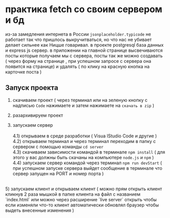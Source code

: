 # практика fetch со своим сервером и бд

из-за замедления интернета в России `jsonplaceholder.typicode` не работает так что пришлось выкручитваться, но что нас не убивает делает сильнее как Ницше говаривал. в проекте postgresql база данных и express js сервер. в приложении на главной странице высвечиваются посты которые получаем мы с сервера, посты так же можно создавать ( через форму на странице , при успешном запросе с сервера она появится на странице) и удалять ( по клику на красную кнопка на карточке поста )


## Запуск проекта

1) скачиваем проект ( через терминал или на зеленую кнопку с надписью `Code` нажимаете и затем нажимаете на `скачать в zip` )

2) разархивируем проект
   
4) запускаем сервер <br><br>
   4.1) открываем в среде разработки ( Visua lStudio Code и другие )<br>
   4.2) открываем терминал и через терминал переходим в папку с сервером с помощью команды `cd server`<br>
   4.3) скачиваем зависимости командой в терминале ` npm install ` ( для этого у вас должны быть скачаны на компьютере `node.js` и `npm` )<br>
   4.4) запускаем сервер командой через терминал `npm run devStart` ( при успешном запуске сервера выйдет сообщение в терминале что сервер запущен на PORT и номер порта )

<br>
5) запускаем клиент и открываем клиент ( можно прям открыть клиент кликнув 2 раза мышкой в папке клиента на файл с названием `index.html` или можно через расширение `live server` открыть чтобы если изменяли что-то клиент автоматически обновлял браузер чтобы выдеть внесенные изменения )

